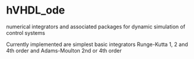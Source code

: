 # hVHDL_ode
numerical integrators and associated packages for dynamic simulation of control systems

Currently implemented are simplest basic integrators Runge-Kutta 1, 2 and 4th order and Adams-Moulton 2nd or 4th order
